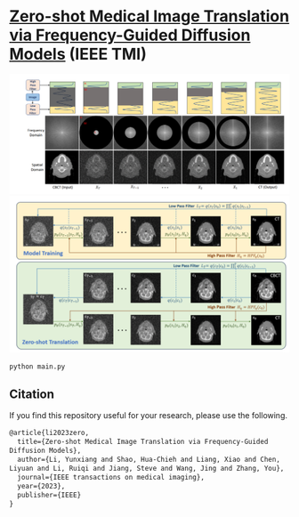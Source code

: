 # [Zero-shot Medical Image Translation via Frequency-Guided Diffusion Models](https://ieeexplore.ieee.org/document/10287612) (IEEE TMI)


![image](https://github.com/Kent0n-Li/FGDM/blob/main/fig/fig1.png)
![image](https://github.com/Kent0n-Li/FGDM/blob/main/fig/fig2.png)

```bash
python main.py
```

## Citation

If you find this repository useful for your research, please use the following.


```
@article{li2023zero,
  title={Zero-shot Medical Image Translation via Frequency-Guided Diffusion Models},
  author={Li, Yunxiang and Shao, Hua-Chieh and Liang, Xiao and Chen, Liyuan and Li, Ruiqi and Jiang, Steve and Wang, Jing and Zhang, You},
  journal={IEEE transactions on medical imaging},
  year={2023},
  publisher={IEEE}
}
```
